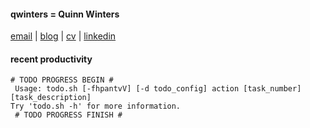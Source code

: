 #### qwinters = Quinn Winters
[email](mailto:email--at--quinnwinters--dot--dev) | [blog](https://qwinters.me) | [cv](mailto:email--at--quinnwinters--dot--dev) | [linkedin](https://linkedin.com/in/qwinters)
#### recent productivity
```shell
# TODO PROGRESS BEGIN #
 Usage: todo.sh [-fhpantvV] [-d todo_config] action [task_number] [task_description]
Try 'todo.sh -h' for more information.
 # TODO PROGRESS FINISH #
```

